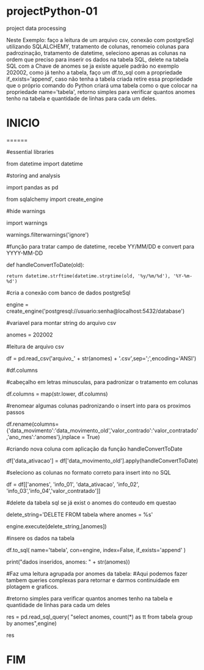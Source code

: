 # projectPython-01
project data processing

Neste Exemplo: 
  faço a leitura de um arquivo csv, 
  conexão com postgreSql utilizando SQLALCHEMY, 
  tratamento de colunas,
  renomeio colunas para padrozinação,
  tratamento de datetime,
  seleciono apenas as colunas na ordem que preciso para inserir os dados na tabela SQL,
  delete na tabela SQL com a Chave de anomes se ja existe aquele padrão no exemplo 202002,
  como já tenho a tabela, faço um df.to_sql com a propriedade if_exists='append', caso não tenha a tabela criada
    retire essa propriedade que o próprio comando do Python criará uma tabela como o que colocar na propriedade name='tabela',
  retorno simples para verificar quantos anomes tenho na tabela e quantidade de linhas para cada um deles.





# INICIO
======

#essential libraries

from datetime import datetime

#storing and analysis

import pandas as pd

from sqlalchemy import create_engine

#hide warnings

import warnings

warnings.filterwarnings('ignore')


#função para tratar campo de datetime, recebe YY/MM/DD e convert para YYYY-MM-DD

def handleConvertToDate(old):

    return datetime.strftime(datetime.strptime(old, '%y/%m/%d'), '%Y-%m-%d')
	
#cria a conexão com banco de dados postgreSql

engine = create_engine('postgresql://usuario:senha@localhost:5432/database')	

#variavel para montar string do arquivo csv

anomes = 202002

#leitura de arquivo csv

df = pd.read_csv('arquivo_' + str(anomes) + '.csv',sep=';',encoding='ANSI')

#df.columns

#cabeçalho em letras minusculas, para padronizar o tratamento em colunas

df.columns = map(str.lower, df.columns)

#renomear algumas colunas padronizando o insert into para os proximos passos

df.rename(columns={'data_movimento':'data_movimento_old','valor_contrado':'valor_contratado','ano_mes':'anomes'},inplace = True)

#criando nova coluna com aplicação da função handleConvertToDate

df['data_ativacao'] = df['data_movimento_old'].apply(handleConvertToDate)

#seleciono as colunas no formato correto para insert into no SQL

df = df[['anomes', 'info_01', 'data_ativacao', 'info_02', 'info_03','info_04','valor_contratado']]

#delete da tabela sql se já exist o anomes do conteudo em questao

delete_string='DELETE FROM tabela where anomes = %s'

engine.execute(delete_string,[anomes]) 

#insere os dados na tabela

df.to_sql(
    name='tabela',
    con=engine,
    index=False, 
    if_exists='append'
)

print("dados inseridos, anomes: " + str(anomes))

 
#Faz uma leitura agrupada por anomes da tabela:
#Aqui podemos fazer tambem queries complexas para retornar e darmos continuidade em plotagem e graficos.		

#retorno simples para verificar quantos anomes tenho na tabela e quantidade de linhas para cada um deles

res = pd.read_sql_query( "select anomes, count(*) as tt from tabela group by anomes",engine)

res

# FIM

